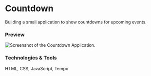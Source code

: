 # Countdown

Building a small application to show countdowns for upcoming events.

### Preview
![Screenshot of the Countdown Application.](https://github.com/nicolasmesser/countdown/src/img/blob/main/countdownScreenshot.png)

### Technologies & Tools
HTML, CSS, JavaScript, Tempo
